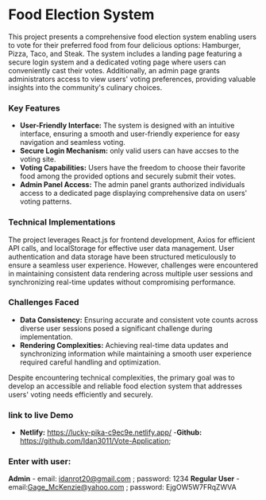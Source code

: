 # Food Election System

This project presents a comprehensive food election system enabling users to vote for their preferred food from four delicious options: Hamburger, Pizza, Taco, and Steak. The system includes a landing page featuring a secure login system and a dedicated voting page where users can conveniently cast their votes. Additionally, an admin page grants administrators access to view users' voting preferences, providing valuable insights into the community's culinary choices.

### Key Features
- **User-Friendly Interface:** The system is designed with an intuitive interface, ensuring a smooth and user-friendly experience for easy navigation and seamless voting.
- **Secure Login Mechanism:** only valid users can have accses to the voting site.
- **Voting Capabilities:** Users have the freedom to choose their favorite food among the provided options and securely submit their votes.
- **Admin Panel Access:** The admin panel grants authorized individuals access to a dedicated page displaying comprehensive data on users' voting patterns.

### Technical Implementations
The project leverages React.js for frontend development, Axios for efficient API calls, and localStorage for effective user data management. User authentication and data storage have been structured meticulously to ensure a seamless user experience. However, challenges were encountered in maintaining consistent data rendering across multiple user sessions and synchronizing real-time updates without compromising performance.

### Challenges Faced
- **Data Consistency:** Ensuring accurate and consistent vote counts across diverse user sessions posed a significant challenge during implementation.
- **Rendering Complexities:** Achieving real-time data updates and synchronizing information while maintaining a smooth user experience required careful handling and optimization.

Despite encountering technical complexities, the primary goal was to develop an accessible and reliable food election system that addresses users' voting needs efficiently and securely.

### link to live Demo
- **Netlify:** https://lucky-pika-c9ec9e.netlify.app/
-**Github:** https://github.com/Idan3011/Vote-Application;

### Enter with user:

**Admin** - email: idanrot20@gmail.com ; password: 1234
**Regular User** - email:Gage_McKenzie@yahoo.com ; password: EjgOW5W7FRqZWVA